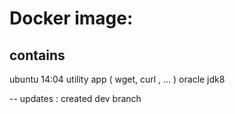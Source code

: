 # Docker image:
## contains
ubuntu 14:04
utility app ( wget, curl , ... ) 
oracle jdk8



-- updates : 
created dev branch